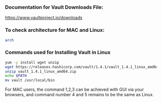 ### Documentation for Vault Downloads File:

https://www.vaultproject.io/downloads

### To check architecture for MAC and Linux:
```sh
arch
```

### Commands used for Installing Vault in Linux
```sh
yum -y install wget unzip
wget https://releases.hashicorp.com/vault/1.4.1/vault_1.4.1_linux_amd64.zip
unzip vault_1.4.1_linux_amd64.zip
echo $PATH
mv vault /usr/local/bin
```

For MAC users, the command 1,2,3 can be achieved with GUI via your browsers, and command number 4 and 5 remains to be the same as Linux.
